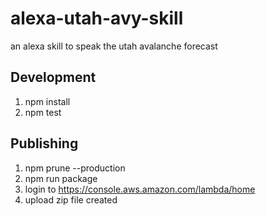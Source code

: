 # alexa-utah-avy-skill

an alexa skill to speak the utah avalanche forecast

## Development

1. npm install
1. npm test

## Publishing

1. npm prune --production
1. npm run package
1. login to https://console.aws.amazon.com/lambda/home
1. upload zip file created

